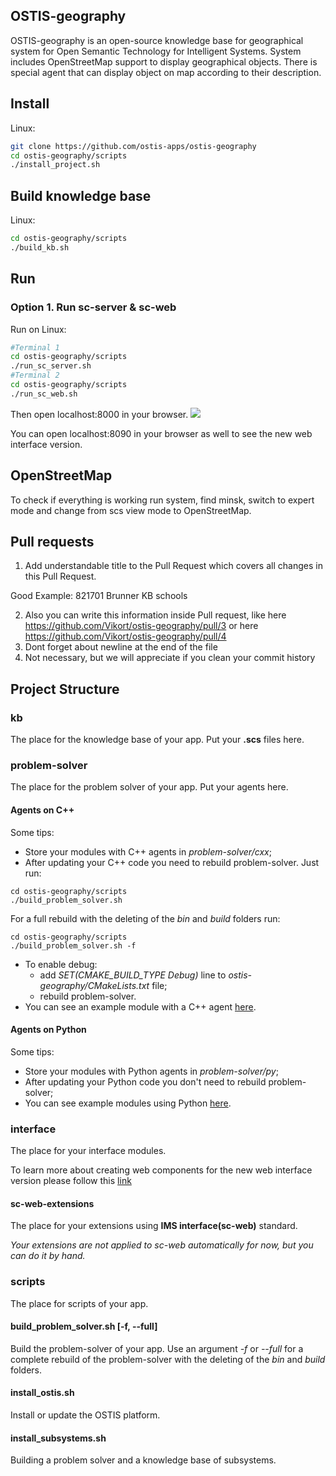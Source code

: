 ## OSTIS-geography
OSTIS-geography is an open-source knowledge base for geographical system for Open Semantic Technology for Intelligent Systems. System includes OpenStreetMap support to display geographical objects. There is special agent that can display object on map according to their description.

## Install

Linux:
```sh
git clone https://github.com/ostis-apps/ostis-geography
cd ostis-geography/scripts
./install_project.sh
```

## Build knowledge base
Linux:
```sh
cd ostis-geography/scripts
./build_kb.sh
```

## Run
### Option 1. Run sc-server & sc-web
Run on Linux:
```sh
#Terminal 1
cd ostis-geography/scripts
./run_sc_server.sh
#Terminal 2
cd ostis-geography/scripts
./run_sc_web.sh
```

Then open localhost:8000 in your browser.
![](https://i.imgur.com/6SehI5s.png)

You can open localhost:8090 in your browser as well to see the new web interface version.

## OpenStreetMap
To check if everything is working run system, find minsk, switch to expert mode and change from scs view mode to OpenStreetMap.

## Pull requests
1. Add understandable title to the Pull Request which covers all changes in this Pull Request.

Good Example:
821701 Brunner KB schools

2. Also you can write this information inside Pull request, like here https://github.com/Vikort/ostis-geography/pull/3 or here https://github.com/Vikort/ostis-geography/pull/4
3. Dont forget about newline at the end of the file
4. Not necessary, but we will appreciate if you clean your commit history

## Project Structure

### kb
The place for the knowledge base of your app. Put your **.scs** files here.

### problem-solver
The place for the problem solver of your app. Put your agents here.

#### Agents on C++
Some tips:
- Store your modules with C++ agents in *problem-solver/cxx*;
- After updating your C++ code you need to rebuild problem-solver. Just run:  
```
cd ostis-geography/scripts
./build_problem_solver.sh
```
For a full rebuild with the deleting of the *bin* and *build* folders run:
```
cd ostis-geography/scripts
./build_problem_solver.sh -f
```

- To enable debug:
    * add *SET(CMAKE_BUILD_TYPE Debug)* line 
    to *ostis-geography/CMakeLists.txt* file;
    * rebuild problem-solver.
- You can see an example module with a C++ agent [here](problem-solver/cxx/exampleModule/README.md).

#### Agents on Python
Some tips:
- Store your modules with Python agents in *problem-solver/py*;
- After updating your Python code you don't need to rebuild problem-solver;
- You can see example modules using Python [here](problem-solver/py). 

### interface

The place for your interface modules.

To learn more about creating web components for the new web interface version please follow this [link](https://github.com/MikhailSadovsky/sc-machine/tree/example/web/client)

#### sc-web-extensions
The place for your extensions using **IMS interface(sc-web)** standard. 

*Your extensions are not applied to sc-web automatically for now, but you can do it by hand.*

### scripts
The place for scripts of your app.

#### build_problem_solver.sh [-f, --full]
Build the problem-solver of your app. Use an argument *-f* or *--full* for a complete rebuild of the problem-solver with the deleting of the *bin* and *build* folders.

#### install_ostis.sh
Install or update the OSTIS platform.

#### install_subsystems.sh
Building a problem solver and a knowledge base of subsystems.